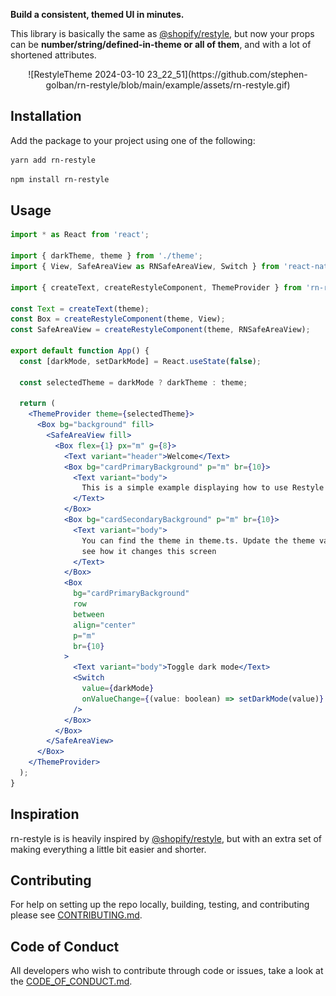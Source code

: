 **Build a consistent, themed UI in minutes.**

This library is basically the same as [@shopify/restyle](https://shopify.github.io/restyle/), but now your props can be **number/string/defined-in-theme or all of them**, and with a lot of shortened attributes.

<div align="center">
    ![RestyleTheme 2024-03-10 23_22_51](https://github.com/stephen-golban/rn-restyle/blob/main/example/assets/rn-restyle.gif)
</div>

## Installation

Add the package to your project using one of the following:

```bash
yarn add rn-restyle
```

```bash
npm install rn-restyle
```

## Usage

```jsx
import * as React from 'react';

import { darkTheme, theme } from './theme';
import { View, SafeAreaView as RNSafeAreaView, Switch } from 'react-native';

import { createText, createRestyleComponent, ThemeProvider } from 'rn-restyle';

const Text = createText(theme);
const Box = createRestyleComponent(theme, View);
const SafeAreaView = createRestyleComponent(theme, RNSafeAreaView);

export default function App() {
  const [darkMode, setDarkMode] = React.useState(false);

  const selectedTheme = darkMode ? darkTheme : theme;

  return (
    <ThemeProvider theme={selectedTheme}>
      <Box bg="background" fill>
        <SafeAreaView fill>
          <Box flex={1} px="m" g={8}>
            <Text variant="header">Welcome</Text>
            <Box bg="cardPrimaryBackground" p="m" br={10}>
              <Text variant="body">
                This is a simple example displaying how to use Restyle
              </Text>
            </Box>
            <Box bg="cardSecondaryBackground" p="m" br={10}>
              <Text variant="body">
                You can find the theme in theme.ts. Update the theme values to
                see how it changes this screen
              </Text>
            </Box>
            <Box
              bg="cardPrimaryBackground"
              row
              between
              align="center"
              p="m"
              br={10}
            >
              <Text variant="body">Toggle dark mode</Text>
              <Switch
                value={darkMode}
                onValueChange={(value: boolean) => setDarkMode(value)}
              />
            </Box>
          </Box>
        </SafeAreaView>
      </Box>
    </ThemeProvider>
  );
}
```

## Inspiration

rn-restyle is is heavily inspired by [@shopify/restyle](https://shopify.github.io/restyle/), but with an extra set of making everything a little bit easier and shorter.

## Contributing

For help on setting up the repo locally, building, testing, and contributing
please see [CONTRIBUTING.md](https://github.com/stephen-golban/rn-restyle/blob/main/CONTRIBUTING.md).

## Code of Conduct

All developers who wish to contribute through code or issues, take a look at the
[CODE_OF_CONDUCT.md](https://github.com/stephen-golban/rn-restyle/blob/main/CODE_OF_CONDUCT.md).
